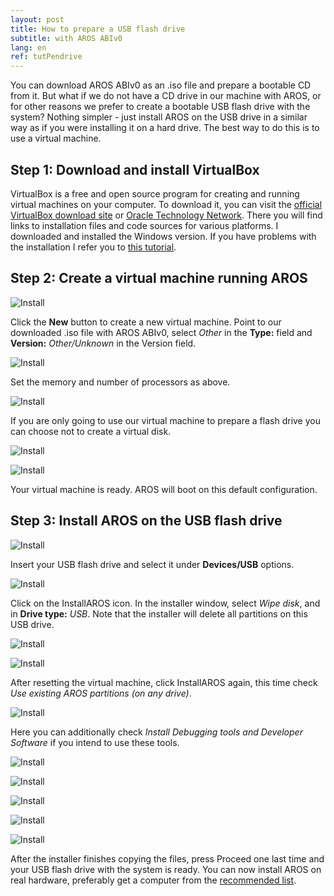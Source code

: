 ```yaml
---
layout: post
title: How to prepare a USB flash drive
subtitle: with AROS ABIv0
lang: en
ref: tutPendrive
---
```


You can download AROS ABIv0 as an .iso file and prepare a bootable CD from it. But what if we do not have a CD drive in our machine with AROS, or for other reasons we prefer to create a bootable USB flash drive with the system? Nothing simpler - just install AROS on the USB drive in a similar way as if you were installing it on a hard drive. The best way to do this is to use a virtual machine.

## Step 1: Download and install VirtualBox

VirtualBox is a free and open source program for creating and running virtual machines on your computer. To download it, you can visit the [official VirtualBox download site](https://www.virtualbox.org/wiki/Downloads) or [Oracle Technology Network](https://www.oracle.com/virtualization/technologies/vm/downloads/virtualbox-downloads.html). There you will find links to installation files and code sources for various platforms. I downloaded and installed the Windows version. If you have problems with the installation I refer you to [this tutorial](https://itsfoss.com/install-virtualbox-windows/).

## Step 2: Create a virtual machine running AROS

![Install](/assets/img/pend2.jpg)

Click the **New** button to create a new virtual machine. Point to our downloaded .iso file with AROS ABIv0, select *Other* in the **Type:** field and **Version:** *Other/Unknown* in the Version field.

![Install](/assets/img/pend3.jpg)

Set the memory and number of processors as above.

![Install](/assets/img/pend4.jpg)

If you are only going to use our virtual machine to prepare a flash drive you can choose not to create a virtual disk.

![Install](/assets/img/pend5.jpg)

![Install](/assets/img/pend6.jpg)

Your virtual machine is ready. AROS will boot on this default configuration.

## Step 3: Install AROS on the USB flash drive

![Install](/assets/img/pend7.jpg)

Insert your USB flash drive and select it under **Devices/USB** options.

![Install](/assets/img/pend8.jpg)

Click on the InstallAROS icon. In the installer window, select *Wipe disk*, and in **Drive type:** *USB*. Note that the installer will delete all partitions on this USB drive.

![Install](/assets/img/pend9.jpg)

![Install](/assets/img/pend10.jpg)

After resetting the virtual machine, click InstallAROS again, this time check *Use existing AROS partitions (on any drive)*.

![Install](/assets/img/pend11.jpg)

Here you can additionally check *Install Debugging tools and Developer Software* if you intend to use these tools.

![Install](/assets/img/pend12.jpg)

![Install](/assets/img/pend13.jpg)

![Install](/assets/img/pend14.jpg)

![Install](/assets/img/pend15.jpg)

![Install](/assets/img/pend16.jpg)

After the installer finishes copying the files, press Proceed one last time and your USB flash drive with the system is ready. You can now install AROS on real hardware, preferably get a computer from the [recommended list](https://en.wikibooks.org/wiki/Aros/Platforms/x86_Complete_System_HCL#Recommended_hardware).
